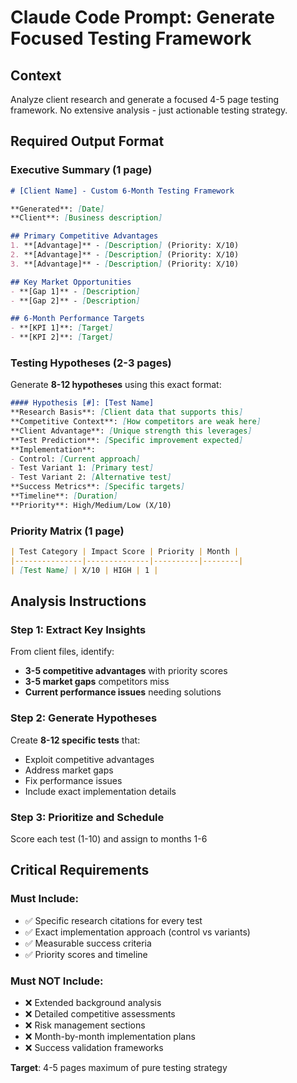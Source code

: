 # Claude Code Prompt: Generate Focused Testing Framework

## Context
Analyze client research and generate a focused 4-5 page testing framework. No extensive analysis - just actionable testing strategy.

## Required Output Format

### Executive Summary (1 page)
```markdown
# [Client Name] - Custom 6-Month Testing Framework

**Generated**: [Date]
**Client**: [Business description]

## Primary Competitive Advantages
1. **[Advantage]** - [Description] (Priority: X/10)
2. **[Advantage]** - [Description] (Priority: X/10)  
3. **[Advantage]** - [Description] (Priority: X/10)

## Key Market Opportunities
- **[Gap 1]** - [Description]
- **[Gap 2]** - [Description]

## 6-Month Performance Targets
- **[KPI 1]**: [Target]
- **[KPI 2]**: [Target]
```

### Testing Hypotheses (2-3 pages)
Generate **8-12 hypotheses** using this exact format:

```markdown
#### Hypothesis [#]: [Test Name]
**Research Basis**: [Client data that supports this]
**Competitive Context**: [How competitors are weak here]
**Client Advantage**: [Unique strength this leverages]
**Test Prediction**: [Specific improvement expected]
**Implementation**:
- Control: [Current approach]
- Test Variant 1: [Primary test]
- Test Variant 2: [Alternative test]
**Success Metrics**: [Specific targets]
**Timeline**: [Duration]
**Priority**: High/Medium/Low (X/10)
```

### Priority Matrix (1 page)
```markdown
| Test Category | Impact Score | Priority | Month |
|---------------|--------------|----------|--------|
| [Test Name] | X/10 | HIGH | 1 |
```

## Analysis Instructions

### Step 1: Extract Key Insights
From client files, identify:
- **3-5 competitive advantages** with priority scores
- **3-5 market gaps** competitors miss
- **Current performance issues** needing solutions

### Step 2: Generate Hypotheses
Create **8-12 specific tests** that:
- Exploit competitive advantages
- Address market gaps  
- Fix performance issues
- Include exact implementation details

### Step 3: Prioritize and Schedule
Score each test (1-10) and assign to months 1-6

## Critical Requirements

### Must Include:
- ✅ Specific research citations for every test
- ✅ Exact implementation approach (control vs variants)
- ✅ Measurable success criteria
- ✅ Priority scores and timeline

### Must NOT Include:
- ❌ Extended background analysis
- ❌ Detailed competitive assessments
- ❌ Risk management sections
- ❌ Month-by-month implementation plans
- ❌ Success validation frameworks

**Target**: 4-5 pages maximum of pure testing strategy